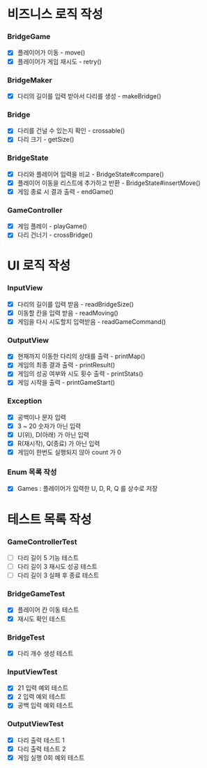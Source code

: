 # 비즈니스 로직 작성
### BridgeGame
- [x] 플레이어가 이동 - move()
- [x] 플레이어가 게임 재시도 - retry()
### BridgeMaker
- [x] 다리의 길이를 입력 받아서 다리를 생성 - makeBridge()
### Bridge
- [x] 다리를 건널 수 있는지 확인 - crossable()
- [x] 다리 크기 - getSize()
### BridgeState
- [x] 다리와 플레이어 입력을 비교 - BridgeState#compare()
- [x] 플레이어 이동을 리스트에 추가하고 반환 - BridgeState#insertMove()
- [x] 게임 종료 시 결과 출력 - endGame()
### GameController
- [x] 게임 플레이 - playGame()
- [X] 다리 건너기 - crossBridge()
# UI 로직 작성
### InputView
- [x] 다리의 길이를 입력 받음 - readBridgeSize()
- [x] 이동할 칸을 입력 받음 - readMoving()
- [x] 게임을 다시 시도할지 입력받음 - readGameCommand()
### OutputView
- [x] 현재까지 이동한 다리의 상태를 출력 - printMap()
- [x] 게임의 최종 결과 출력 - printResult()
- [x] 게임의 성공 여부와 시도 횟수 출력 - printStats()
- [x] 게임 시작을 출력 - printGameStart()
### Exception
- [x] 공백이나 문자 입력
- [x] 3 ~ 20 숫자가 아닌 입력
- [x] U(위), D(아래) 가 아닌 입력
- [x] R(재시작), Q(종료) 가 아닌 입력
- [x] 게임이 한번도 실행되지 않아 count 가 0 
### Enum 목록 작성
- [X] Games : 플레이어가 입력한 U, D, R, Q 를 상수로 저장
# 테스트 목록 작성
### GameControllerTest
- [ ] 다리 길이 5 기능 테스트
- [ ] 다리 길이 3 재시도 성공 테스트
- [ ] 다리 길이 3 실패 후 종료 테스트
### BridgeGameTest
- [x] 플레이어 칸 이동 테스트
- [x] 재시도 확인 테스트
### BridgeTest
- [x] 다리 개수 생성 테스트
### InputViewTest
- [x] 21 입력 예외 테스트
- [x] 2 입력 예외 테스트
- [x] 공백 입력 예외 테스트
### OutputViewTest
- [x] 다리 출력 테스트 1
- [x] 다리 출력 테스트 2
- [x] 게임 실행 0회 예외 테스트